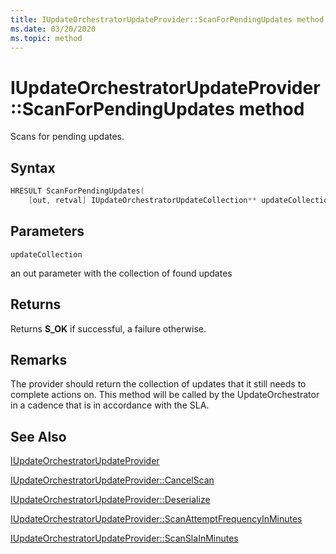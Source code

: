 ```yaml
---
title: IUpdateOrchestratorUpdateProvider::ScanForPendingUpdates method
ms.date: 03/20/2020
ms.topic: method
---
```


# IUpdateOrchestratorUpdateProvider::ScanForPendingUpdates method

Scans for pending updates.

## Syntax
```cpp
HRESULT ScanForPendingUpdates(
    [out, retval] IUpdateOrchestratorUpdateCollection** updateCollection;
```
## Parameters

`updateCollection`

an out parameter with the collection of found updates

## Returns
Returns **S_OK** if successful, a failure otherwise.

## Remarks

The provider should return the collection of updates that it still needs to complete actions on. This method will be called by the UpdateOrchestrator in a cadence that is in accordance with the SLA. 

## See Also

[IUpdateOrchestratorUpdateProvider](iupdateorchestratorupdateprovider.md)

[IUpdateOrchestratorUpdateProvider::CancelScan](iupdateorchestratorupdateprovider-cancelscan.md)

[IUpdateOrchestratorUpdateProvider::Deserialize](iupdateorchestratorupdateprovider-deserialize.md)

[IUpdateOrchestratorUpdateProvider::ScanAttemptFrequencyInMinutes](iupdateorchestratorupdateprovider-scanattemptfrequencyinminutes.md)

[IUpdateOrchestratorUpdateProvider::ScanSlaInMinutes](iupdateorchestratorupdateprovider-scanslainminutes.md)
